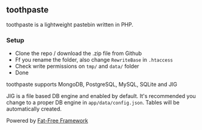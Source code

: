 ## toothpaste

toothpaste is a lightweight pastebin written in PHP.

### Setup

- Clone the repo / download the .zip file from Github
- Ff you rename the folder, also change `RewriteBase` in `.htaccess`
- Check write permissions on `tmp/` and `data/` folder
- Done

toothpaste supports MongoDB, PostgreSQL, MySQL, SQLite and JIG

JIG is a file based DB engine and enabled by default. It's recommended you change to a proper DB engine in `app/data/config.json`. Tables will be automatically created.

Powered by [Fat-Free Framework](https://github.com/bcosca/fatfree)